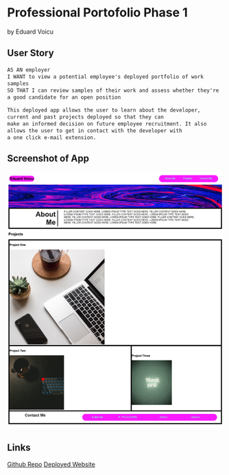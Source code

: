# Professional Portofolio Phase 1
by Eduard Voicu

## User Story
```
AS AN employer
I WANT to view a potential employee's deployed portfolio of work samples
SO THAT I can review samples of their work and assess whether they're a good candidate for an open position
```

```
This deployed app allows the user to learn about the developer, current and past projects deployed so that they can
make an informed decision on future employee recruitment. It also allows the user to get in contact with the developer with
a one click e-mail extension.
```
## Screenshot of App
![screenshot](assets/deployed-app.png)
## Links
[Github Repo](https://github.com/eduardvoicu/portofolio)
[Deployed Website](https://eduardvoicu.github.io/portofolio/)

